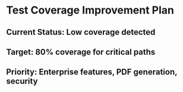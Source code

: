 # Test Coverage Improvement Plan
## Current Status: Low coverage detected
## Target: 80% coverage for critical paths
## Priority: Enterprise features, PDF generation, security
